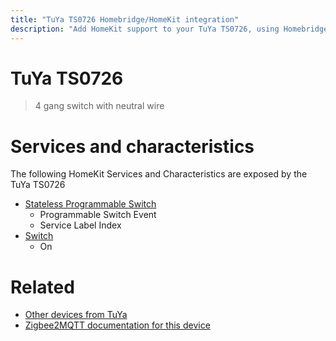 ```yaml
---
title: "TuYa TS0726 Homebridge/HomeKit integration"
description: "Add HomeKit support to your TuYa TS0726, using Homebridge, Zigbee2MQTT and homebridge-z2m."
---
```

<!---
This file has been GENERATED using src/docgen/docgen.ts
DO NOT EDIT THIS FILE MANUALLY!
-->
# TuYa TS0726
> 4 gang switch with neutral wire


# Services and characteristics
The following HomeKit Services and Characteristics are exposed by
the TuYa TS0726

* [Stateless Programmable Switch](../../action.md)
  * Programmable Switch Event
  * Service Label Index
* [Switch](../../switch.md)
  * On


# Related
* [Other devices from TuYa](../index.md#tuya)
* [Zigbee2MQTT documentation for this device](https://www.zigbee2mqtt.io/devices/TS0726.html)